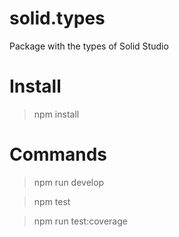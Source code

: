 # solid.types

Package with the types of Solid Studio

# Install

> npm install

# Commands

> npm run develop

> npm test

> npm run test:coverage
